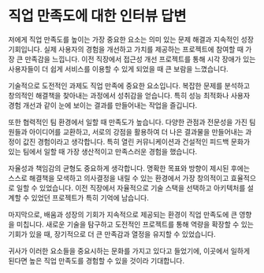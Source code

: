 # 직업 만족도에 대한 인터뷰 답변

저에게 직업 만족도를 높이는 가장 중요한 요소는 의미 있는 문제 해결과 지속적인 성장 기회입니다. 실제 사용자의 경험을 개선하고 가치를 제공하는 프로젝트에 참여할 때 가장 큰 만족감을 느낍니다. 이전 직장에서 접근성 개선 프로젝트를 통해 시각 장애가 있는 사용자들이 더 쉽게 서비스를 이용할 수 있게 되었을 때 큰 보람을 느꼈습니다.

기술적으로 도전적인 과제도 직업 만족에 중요한 요소입니다. 복잡한 문제를 분석하고 창의적인 해결책을 찾아내는 과정에서 성취감을 얻습니다. 특히 성능 최적화나 사용자 경험 개선과 같이 눈에 보이는 결과를 만들어내는 작업을 즐깁니다.

또한 협력적인 팀 환경에서 일할 때 만족도가 높습니다. 다양한 관점과 전문성을 가진 팀원들과 아이디어를 교환하고, 서로의 강점을 활용하여 더 나은 결과물을 만들어내는 과정이 값진 경험이라고 생각합니다. 특히 열린 커뮤니케이션과 건설적인 피드백 문화가 있는 팀에서 일할 때 가장 생산적이고 만족스러운 경험을 했습니다.

자율성과 책임감의 균형도 중요하게 생각합니다. 명확한 목표와 방향이 제시된 후에는 스스로 해결책을 모색하고 의사결정을 내릴 수 있는 환경에서 가장 창의적이고 효율적으로 일할 수 있었습니다. 이전 직장에서 자율적으로 기술 스택을 선택하고 아키텍처를 설계할 수 있었던 프로젝트가 특히 기억에 남습니다.

마지막으로, 배움과 성장의 기회가 지속적으로 제공되는 환경이 직업 만족도에 큰 영향을 미칩니다. 새로운 기술을 탐구하고 도전적인 프로젝트를 통해 역량을 확장할 수 있는 기회가 있을 때, 장기적으로 더 큰 만족감과 열정을 유지할 수 있었습니다.

귀사가 이러한 요소들을 중요시하는 문화를 가지고 있다고 들었기에, 이곳에서 일하게 된다면 높은 직업 만족도를 경험할 수 있을 것이라 기대합니다.